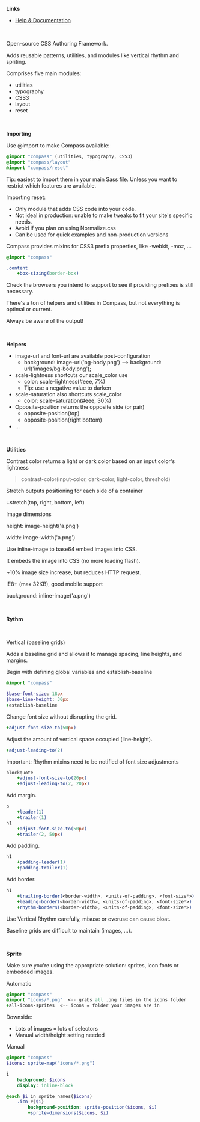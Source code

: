 **Links**

  * [Help & Documentation](http://compass-style.org/help/)

<br />

Open-source CSS Authoring Framework.

Adds reusable patterns, utilities, and modules like vertical rhythm and spriting.

Comprises five main modules:

  * utilities
  * typography
  * CSS3
  * layout
  * reset

<br />

**Importing**

Use @import to make Compass available:

```sass
@import "compass" (utilities, typography, CSS3)
@import "compass/layout"
@import "compass/reset"
```

Tip: easiest to import them in your main Sass file. Unless you want to restrict which features are available.

Importing reset:

  * Only module that adds CSS code into your code.
  * Not ideal in production: unable to make tweaks to fit your site's specific needs.
  * Avoid if you plan on using Normalize.css
  * Can be used for quick examples and non-production versions

Compass provides mixins for CSS3 prefix properties, like -webkit, -moz, ...

```sass
@import "compass"

.content
    +box-sizing(border-box)
```

Check the browsers you intend to support to see if providing prefixes is still necessary.

There's a ton of helpers and utilities in Compass, but not everything is optimal or current.

Always be aware of the output!

<br />

**Helpers**

  * image-url and font-url are available post-configuration
    * background: image-url('bg-body.png') --> background: url('images/bg-body.png');
  * scale-lightness shortcuts our scale_color use
    * color: scale-lightness(#eee, 7%)
    * Tip: use a negative value to darken
  * scale-saturation also shortcuts scale_color
    * color: scale-saturation(#eee, 30%)
  * Opposite-position returns the opposite side (or pair)
    * opposite-position(top)
    * opposite-position(right bottom)
  * ...

<br />

**Utilities**

Contrast color returns a light or dark color based on an input color's lightness

> contrast-color(input-color, dark-color, light-color, threshold)

Stretch outputs positioning for each side of a container

+stretch(top, right, bottom, left)

Image dimensions

height: image-height('a.png')

width: image-width('a.png')

Use inline-image to base64 embed images into CSS.

It embeds the image into CSS (no more loading flash).

~10% image size increase, but reduces HTTP request.

IE8+ (max 32KB), good mobile support

background: inline-image('a.png')

<br />

**Rythm**

<br />

Vertical (baseline grids)

Adds a baseline grid and allows it to manage spacing, line heights, and margins.

Begin with defining global variables and establish-baseline

```sass
@import "compass"

$base-font-size: 18px
$base-line-height: 30px
+establish-baseline
```

Change font size without disrupting the grid.

```sass
+adjust-font-size-to(50px)
```

Adjust the amount of vertical space occupied (line-height).

```sass
+adjust-leading-to(2)
```

Important: Rhythm mixins need to be notified of font size adjustments

```sass
blockquote
    +adjust-font-size-to(20px)
    +adjust-leading-to(2, 20px)
```

Add margin.

```sass
p
    +leader(1)
    +trailer(1)
h1
    +adjust-font-size-to(50px)
    +trailer(2, 50px)
```

Add padding.

```sass
h1
    +padding-leader(1)
    +padding-trailer(1)
```

Add border.

```sass
h1
    +trailing-border(<border-width>, <units-of-padding>, <font-size*>)
    +leading-border(<border-width>, <units-of-padding>, <font-size*>)
    +rhythm-borders(<border-width>, <units-of-padding>, <font-size*>)
```

Use Vertical Rhythm carefully, misuse or overuse can cause bloat.

Baseline grids are difficult to maintain (images, ...).

<br />

**Sprite**

Make sure you're using the appropriate solution: sprites, icon fonts or embedded images.

Automatic

```sass
@import "compass"
@import "icons/*.png"  <-- grabs all .png files in the icons folder
+all-icons-sprites  <-- icons = folder your images are in
```

Downside:

  * Lots of images = lots of selectors
  * Manual width/height setting needed

Manual

```sass
@import "compass"
$icons: sprite-map("icons/*.png")

i
    background: $icons
    display: inline-block

@each $i in sprite_names($icons)
    .icn-#{$i}
        background-position: sprite-position($icons, $i)
        +sprite-dimensions($icons, $i)
```
